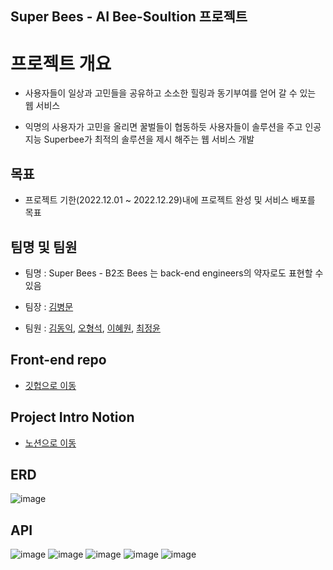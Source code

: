 ## Super Bees - AI Bee-Soultion 프로젝트

# **프로젝트 개요**
 - 사용자들이 일상과 고민들을 공유하고 소소한 힐링과 동기부여를 얻어 갈 수 있는 웹 서비스

  - 익명의 사용자가 고민을 올리면 꿀벌들이 협동하듯 사용자들이 솔루션을 주고 인공지능 Superbee가 최적의 솔루션을 제시 해주는 웹 서비스 개발

## 목표
 - 프로젝트 기한(2022.12.01 ~ 2022.12.29)내에 프로젝트 완성 및 서비스 배포를 목표

## 팀명 및 팀원
 * 팀명 : Super Bees - B2조 Bees 는 back-end engineers의 약자로도 표현할 수 있음

 * 팀장 : [김병문](https://github.com/kbm1933)
 * 팀원 : [김동익](https://github.com/DongIkkk), [오형석](https://github.com/auberr), [이혜원](https://github.com/wonprogrammer), [최정윤](https://github.com/uniqquej)
 
 ## Front-end repo
- [깃헙으로 이동](https://github.com/kbm1933/B2_Bee_Solution_Front)

## Project Intro Notion
- [노션으로 이동](https://www.notion.so/Super-Bees-AI-3-AI-Bee-solution-S-A-14f050d1286243889061802f2e7510d2)

 ## ERD
 ![image](https://user-images.githubusercontent.com/109218139/207600367-5ddef6ea-a27c-4dcf-beb7-5ff686d59c97.png)

## API
![image](https://user-images.githubusercontent.com/109218139/207600677-2cf3845c-b31e-43dc-af81-17cdb828f1c3.png)
![image](https://user-images.githubusercontent.com/109218139/207600744-dd0c1e74-a5f9-4d54-8c18-ec1489f68738.png)
![image](https://user-images.githubusercontent.com/109218139/207601278-5466b8ca-85cc-41d2-9727-7e71ae302645.png)
![image](https://user-images.githubusercontent.com/109218139/207601466-f7df91ff-a197-472c-bf3d-f42d95591bc5.png)
![image](https://user-images.githubusercontent.com/109218139/207601576-f143a4a1-d361-483a-a652-1257c1f80b59.png)

